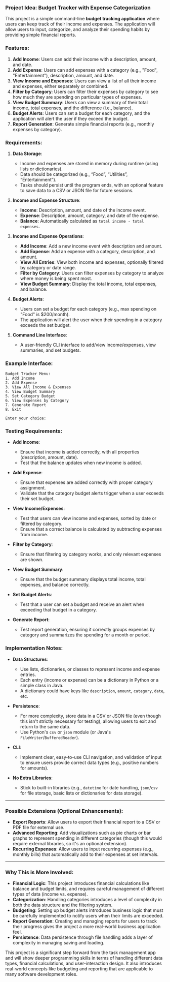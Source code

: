 ### **Project Idea: Budget Tracker with Expense Categorization**

This project is a simple command-line **budget tracking application** where users can keep track of their income and expenses. The application will allow users to input, categorize, and analyze their spending habits by providing simple financial reports.

### **Features:**
1. **Add Income**: Users can add their income with a description, amount, and date.
2. **Add Expense**: Users can add expenses with a category (e.g., "Food", "Entertainment"), description, amount, and date.
3. **View Income and Expenses**: Users can view a list of all their income and expenses, either separately or combined.
4. **Filter by Category**: Users can filter their expenses by category to see how much they are spending on particular types of expenses.
5. **View Budget Summary**: Users can view a summary of their total income, total expenses, and the difference (i.e., balance).
6. **Budget Alerts**: Users can set a budget for each category, and the application will alert the user if they exceed the budget.
7. **Report Generation**: Generate simple financial reports (e.g., monthly expenses by category).

### **Requirements:**
1. **Data Storage**:
   - Income and expenses are stored in memory during runtime (using lists or dictionaries).
   - Data should be categorized (e.g., “Food”, “Utilities”, “Entertainment”).
   - Tasks should persist until the program ends, with an optional feature to save data to a CSV or JSON file for future sessions.

2. **Income and Expense Structure**:
   - **Income**: Description, amount, and date of the income event.
   - **Expense**: Description, amount, category, and date of the expense.
   - **Balance**: Automatically calculated as `total income - total expenses`.

3. **Income and Expense Operations**:
   - **Add Income**: Add a new income event with description and amount.
   - **Add Expense**: Add an expense with a category, description, and amount.
   - **View All Entries**: View both income and expenses, optionally filtered by category or date range.
   - **Filter by Category**: Users can filter expenses by category to analyze where money is being spent most.
   - **View Budget Summary**: Display the total income, total expenses, and balance.

4. **Budget Alerts**:
   - Users can set a budget for each category (e.g., max spending on "Food" is $200/month).
   - The application will alert the user when their spending in a category exceeds the set budget.

5. **Command Line Interface**:
   - A user-friendly CLI interface to add/view income/expenses, view summaries, and set budgets.

### **Example Interface**:
```
Budget Tracker Menu:
1. Add Income
2. Add Expense
3. View All Income & Expenses
4. View Budget Summary
5. Set Category Budget
6. View Expenses by Category
7. Generate Report
8. Exit

Enter your choice: 
```

### **Testing Requirements:**
- **Add Income**:
   - Ensure that income is added correctly, with all properties (description, amount, date).
   - Test that the balance updates when new income is added.

- **Add Expense**:
   - Ensure that expenses are added correctly with proper category assignment.
   - Validate that the category budget alerts trigger when a user exceeds their set budget.

- **View Income/Expenses**:
   - Test that users can view income and expenses, sorted by date or filtered by category.
   - Ensure that a correct balance is calculated by subtracting expenses from income.

- **Filter by Category**:
   - Ensure that filtering by category works, and only relevant expenses are shown.

- **View Budget Summary**:
   - Ensure that the budget summary displays total income, total expenses, and balance correctly.
   
- **Set Budget Alerts**:
   - Test that a user can set a budget and receive an alert when exceeding that budget in a category.

- **Generate Report**:
   - Test report generation, ensuring it correctly groups expenses by category and summarizes the spending for a month or period.

### **Implementation Notes:**
- **Data Structures**:
   - Use lists, dictionaries, or classes to represent income and expense entries.
   - Each entry (income or expense) can be a dictionary in Python or a simple class in Java. 
   - A dictionary could have keys like `description`, `amount`, `category`, `date`, etc.
  
- **Persistence**:
   - For more complexity, store data in a CSV or JSON file (even though this isn't strictly necessary for testing), allowing users to exit and return to the same data.
   - Use Python's `csv` or `json` module (or Java's `FileWriter`/`BufferedReader`).

- **CLI**: 
   - Implement clear, easy-to-use CLI navigation, and validation of input to ensure users provide correct data types (e.g., positive numbers for amounts).
  
- **No Extra Libraries**:
   - Stick to built-in libraries (e.g., `datetime` for date handling, `json`/`csv` for file storage, basic lists or dictionaries for data storage).

---

### **Possible Extensions (Optional Enhancements):**
- **Export Reports**: Allow users to export their financial report to a CSV or PDF file for external use.
- **Advanced Reporting**: Add visualizations such as pie charts or bar graphs to represent spending in different categories (though this would require external libraries, so it's an optional extension).
- **Recurring Expenses**: Allow users to input recurring expenses (e.g., monthly bills) that automatically add to their expenses at set intervals.

---

### **Why This is More Involved:**
- **Financial Logic**: This project introduces financial calculations like balance and budget limits, and requires careful management of different types of data (income vs. expense).
- **Categorization**: Handling categories introduces a level of complexity in both the data structure and the filtering system.
- **Budgeting**: Setting up budget alerts introduces business logic that must be carefully implemented to notify users when their limits are exceeded.
- **Report Generation**: Creating and managing reports for users to track their progress gives the project a more real-world business application feel.
- **Persistence**: Data persistence through file handling adds a layer of complexity in managing saving and loading.

This project is a significant step forward from the task management app and will show deeper programming skills in terms of handling different data types, financial calculations, and user-interaction design. It also introduces real-world concepts like budgeting and reporting that are applicable to many software development roles.

